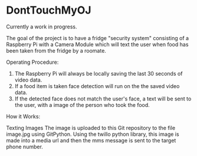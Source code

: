 # DontTouchMyOJ

Currently a work in progress. 

The goal of the project is to have a fridge "security system" consisting of a Raspberry Pi with a Camera Module which will text the user when food has been taken from the fridge by a roomate.

Operating Procedure: 

1) The Raspberry Pi will always be locally saving the last 30 seconds of video data.
2) If a food item is taken face detection will run on the the saved video data.
3) If the detected face does not match the user's face, a text will be sent to the user, with a image of the person who took the food.

How it Works:

Texting Images
The image is uploaded to this Git repository to the file image.jpg using GitPython.
Using the twillo python library, this image is made into a media url and then the mms message is sent to the target phone number.

